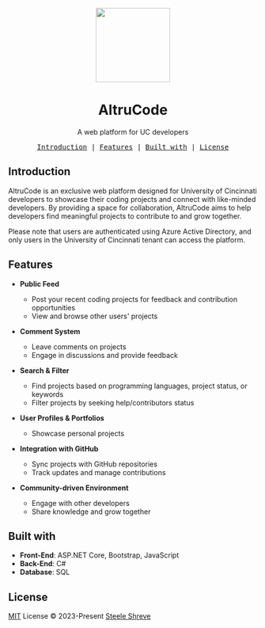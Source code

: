 <p align="center">
  <img src="https://user-images.githubusercontent.com/94927484/236277492-46f58426-70bf-464d-977a-385f240b3476.svg" width="150px" />
</p>

<h1 align="center">
AltruCode
</h1>
<p align="center">
A web platform for UC developers
</p>
<p align="center">
  <samp>
    <a href="#introduction">Introduction</a> |
    <a href="#features">Features</a> |
    <a href="#built-with">Built with</a> |
    <a href="#license">License</a>
  </samp>
</p>

## Introduction

AltruCode is an exclusive web platform designed for University of Cincinnati developers to showcase their coding projects and connect with like-minded developers. By providing a space for collaboration, AltruCode aims to help developers find meaningful projects to contribute to and grow together.

Please note that users are authenticated using Azure Active Directory, and only users in the University of Cincinnati tenant can access the platform.

## Features

- **Public Feed**
  - Post your recent coding projects for feedback and contribution opportunities
  - View and browse other users' projects

- **Comment System**
  - Leave comments on projects
  - Engage in discussions and provide feedback

- **Search & Filter**
  - Find projects based on programming languages, project status, or keywords
  - Filter projects by seeking help/contributors status

- **User Profiles & Portfolios**
  - Showcase personal projects

- **Integration with GitHub**
  - Sync projects with GitHub repositories
  - Track updates and manage contributions

- **Community-driven Environment**
  - Engage with other developers
  - Share knowledge and grow together

## Built with

- **Front-End**: ASP.NET Core, Bootstrap, JavaScript
- **Back-End**: C#
- **Database**: SQL

## License

[MIT](./LICENSE) License © 2023-Present [Steele Shreve](https://github.com/steelesh)
